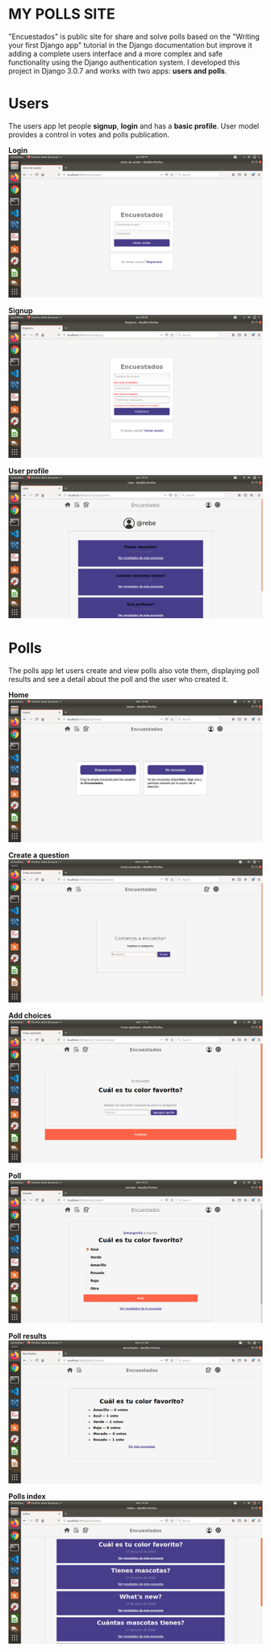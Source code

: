 # MY POLLS SITE

"Encuestados" is public site for share and solve polls based on the "Writing your first Django app" tutorial
in the Django documentation but improve it adding a complete users interface and a more complex and safe functionality
using the Django authentication system. I developed this project in Django 3.0.7 and works with two apps: **users and polls**.

# Users

The users app let people **signup**, **login** and has a **basic profile**. User model provides a control in votes and 
polls publication.

**Login**
![Screenshot](README_screenshots/Screenshot_1.png)

**Signup**
![Screenshot](README_screenshots/Screenshot_2.png)

**User profile**
![Screenshot](README_screenshots/Screenshot_9.png)

# Polls

The polls app let users create and view polls also vote them, displaying poll results and see a detail about 
the poll and the user who created it.

**Home**
![Screenshot](README_screenshots/Screenshot_3.png)

**Create a question**
![Screenshot](README_screenshots/Screenshot_4.png)

**Add choices**
![Screenshot](README_screenshots/Screenshot_5.png)

**Poll**
![Screenshot](README_screenshots/Screenshot_6.png)

**Poll results**
![Screenshot](README_screenshots/Screenshot_8.png)

**Polls index**
![Screenshot](README_screenshots/Screenshot_7.png)


